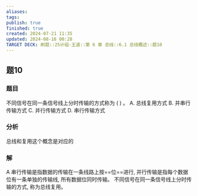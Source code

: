```yaml
---
aliases: 
tags: 
publish: true
finished: true
created: 2024-07-21 11:35
updated: 2024-08-16 00:28
TARGET DECK: 刷题::25计组-王道::第 6 章 总线::6.1 总线概述::题10
---
```


## 题10
### 题目
不同信号在同一条信号线上分时传输的方式称为 ( ) 。
A. 总线复用方式 
B. 并串行传输方式
C. 并行传输方式 
D. 串行传输方式
### 分析
总线和复用这个概念是对应的
### 解
A
串行传输是指数据的传输在一条线路上按==位==进行, 并行传输是指每个数据位有一条单独的传输线, 所有数据位同时传输。
不同信号在同一条信号线上分时传输的方式, 称为总线复用。
<!--ID: 1723805555489-->
